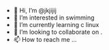 - 👋 Hi, I’m @jkjijij
- 👀 I’m interested in swimming
- 🌱 I’m currently learning c linux
- 💞️ I’m looking to collaborate on .
- 📫 How to reach me ...

<!---
jkjijij/jkjijij is a ✨ special ✨ repository because its `README.md` (this file) appears on your GitHub profile.
You can click the Preview link to take a look at your changes.
--->
